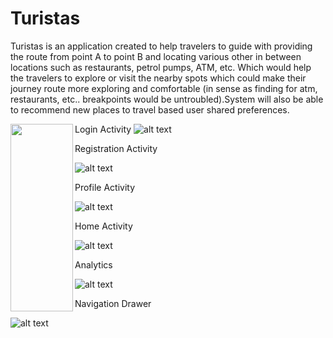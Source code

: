 # Turistas
Turistas is an application created to help travelers to guide with providing the route from point A to point B and locating various other in between locations such as restaurants, 
petrol pumps, ATM, etc. Which would help the travelers to explore or visit the nearby spots which could make their journey route more exploring and comfortable 
(in sense as finding for atm, restaurants, etc.. breakpoints would be untroubled).System will also be able to recommend new places to travel based user shared preferences. 

Login Activity
<a href="url"><img src="https://github.com/rohit05gupta/Turistas/blob/master/images/a1.png" align="left" height="300" width="100" ></a>
![alt text](https://github.com/rohit05gupta/Turistas/blob/master/images/a1.png)

Registration Activity

![alt text](https://github.com/rohit05gupta/Turistas/blob/master/images/a2.png)

Profile Activity

![alt text](https://github.com/rohit05gupta/Turistas/blob/master/images/a3.png)

Home Activity

![alt text](https://github.com/rohit05gupta/Turistas/blob/master/images/a4.png)

Analytics

![alt text](https://github.com/rohit05gupta/Turistas/blob/master/images/a5.png)

Navigation Drawer

![alt text](https://github.com/rohit05gupta/Turistas/blob/master/images/a8.png)

